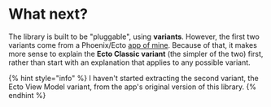 # What next?

The library is built to be "pluggable", using **variants**. However, the first two variants come from a Phoenix/Ecto [app of mine](https://github.com/marick/crit19/). Because of that, it makes more sense to explain the **Ecto Classic variant** \(the simpler of the two\) first, rather than start with an explanation that applies to any possible variant.

{% hint style="info" %}
I haven't started extracting the second variant, the Ecto View Model variant, from the app's original version of this library.
{% endhint %}

